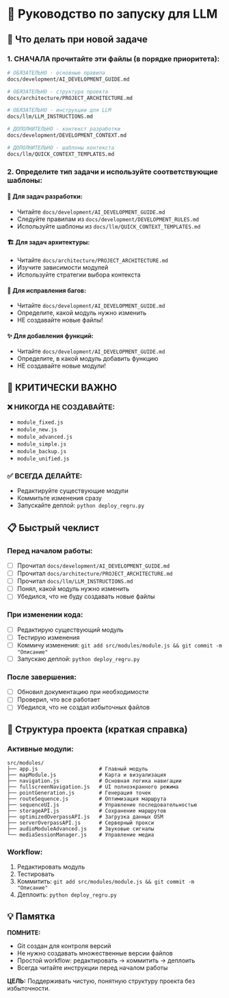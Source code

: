 # 🚀 Руководство по запуску для LLM

## 🎯 Что делать при новой задаче

### 1. **СНАЧАЛА прочитайте эти файлы (в порядке приоритета):**

```bash
# ОБЯЗАТЕЛЬНО - основные правила
docs/development/AI_DEVELOPMENT_GUIDE.md

# ОБЯЗАТЕЛЬНО - структура проекта  
docs/architecture/PROJECT_ARCHITECTURE.md

# ОБЯЗАТЕЛЬНО - инструкции для LLM
docs/llm/LLM_INSTRUCTIONS.md

# ДОПОЛНИТЕЛЬНО - контекст разработки
docs/development/DEVELOPMENT_CONTEXT.md

# ДОПОЛНИТЕЛЬНО - шаблоны контекста
docs/llm/QUICK_CONTEXT_TEMPLATES.md
```

### 2. **Определите тип задачи и используйте соответствующие шаблоны:**

#### 🔧 **Для задач разработки:**
- Читайте `docs/development/AI_DEVELOPMENT_GUIDE.md`
- Следуйте правилам из `docs/development/DEVELOPMENT_RULES.md`
- Используйте шаблоны из `docs/llm/QUICK_CONTEXT_TEMPLATES.md`

#### 🏗️ **Для задач архитектуры:**
- Читайте `docs/architecture/PROJECT_ARCHITECTURE.md`
- Изучите зависимости модулей
- Используйте стратегии выбора контекста

#### 🐛 **Для исправления багов:**
- Читайте `docs/development/AI_DEVELOPMENT_GUIDE.md`
- Определите, какой модуль нужно изменить
- НЕ создавайте новые файлы!

#### ✨ **Для добавления функций:**
- Читайте `docs/development/AI_DEVELOPMENT_GUIDE.md`
- Определите, в какой модуль добавить функцию
- НЕ создавайте новые модули!

## 🚨 КРИТИЧЕСКИ ВАЖНО

### ❌ **НИКОГДА НЕ СОЗДАВАЙТЕ:**
- `module_fixed.js`
- `module_new.js`
- `module_advanced.js`
- `module_simple.js`
- `module_backup.js`
- `module_unified.js`

### ✅ **ВСЕГДА ДЕЛАЙТЕ:**
- Редактируйте существующие модули
- Коммитьте изменения сразу
- Запускайте деплой: `python deploy_regru.py`

## 📋 Быстрый чеклист

### Перед началом работы:
- [ ] Прочитал `docs/development/AI_DEVELOPMENT_GUIDE.md`
- [ ] Прочитал `docs/architecture/PROJECT_ARCHITECTURE.md`
- [ ] Прочитал `docs/llm/LLM_INSTRUCTIONS.md`
- [ ] Понял, какой модуль нужно изменить
- [ ] Убедился, что не буду создавать новые файлы

### При изменении кода:
- [ ] Редактирую существующий модуль
- [ ] Тестирую изменения
- [ ] Коммичу изменения: `git add src/modules/module.js && git commit -m "Описание"`
- [ ] Запускаю деплой: `python deploy_regru.py`

### После завершения:
- [ ] Обновил документацию при необходимости
- [ ] Проверил, что все работает
- [ ] Убедился, что не создал избыточных файлов

## 🎯 Структура проекта (краткая справка)

### **Активные модули:**
```
src/modules/
├── app.js                    # Главный модуль
├── mapModule.js              # Карта и визуализация
├── navigation.js             # Основная логика навигации
├── fullscreenNavigation.js   # UI полноэкранного режима
├── pointGeneration.js        # Генерация точек
├── routeSequence.js          # Оптимизация маршрута
├── sequenceUI.js             # Управление последовательностью
├── storageAPI.js             # Сохранение маршрутов
├── optimizedOverpassAPI.js   # Загрузка данных OSM
├── serverOverpassAPI.js      # Серверный прокси
├── audioModuleAdvanced.js    # Звуковые сигналы
└── mediaSessionManager.js    # Управление медиа
```

### **Workflow:**
1. Редактировать модуль
2. Тестировать
3. Коммитить: `git add src/modules/module.js && git commit -m "Описание"`
4. Деплоить: `python deploy_regru.py`

## 💡 Памятка

**ПОМНИТЕ:** 
- Git создан для контроля версий
- Не нужно создавать множественные версии файлов
- Простой workflow: редактировать → коммитить → деплоить
- Всегда читайте инструкции перед началом работы

**ЦЕЛЬ:** Поддерживать чистую, понятную структуру проекта без избыточности.
